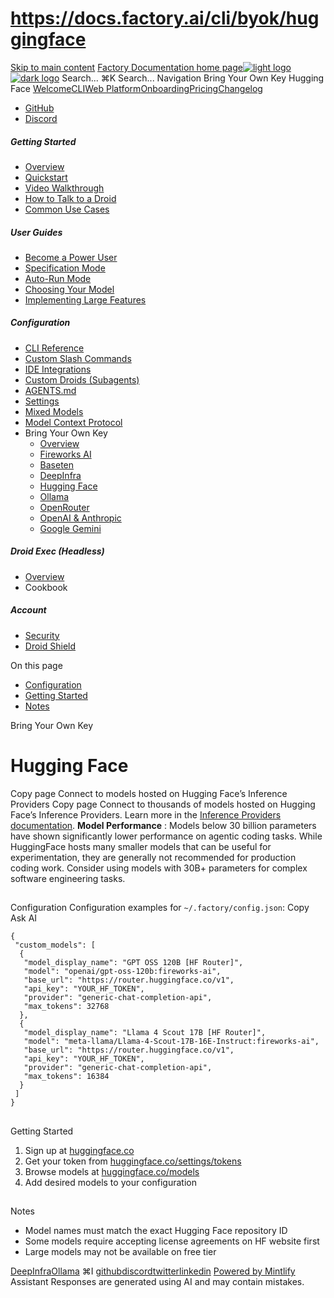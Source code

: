 # https://docs.factory.ai/cli/byok/huggingface

[Skip to main content](https://docs.factory.ai/cli/byok/huggingface#content-area)
[Factory Documentation home page![light logo](https://mintcdn.com/factory/znfImxXlrso1kEgo/logo/light.svg?fit=max&auto=format&n=znfImxXlrso1kEgo&q=85&s=d542d979e6c1a1ab8ddddac1a646a327)![dark logo](https://mintcdn.com/factory/znfImxXlrso1kEgo/logo/dark.svg?fit=max&auto=format&n=znfImxXlrso1kEgo&q=85&s=5c00942d328806f6cdcc3c0b95cda358)](https://docs.factory.ai/)
Search...
⌘K
Search...
Navigation
Bring Your Own Key
Hugging Face
[Welcome](https://docs.factory.ai/welcome)[CLI](https://docs.factory.ai/cli/getting-started/overview)[Web Platform](https://docs.factory.ai/web/getting-started/overview)[Onboarding](https://docs.factory.ai/onboarding)[Pricing](https://docs.factory.ai/pricing)[Changelog](https://docs.factory.ai/changelog/1-8)
  * [GitHub](https://github.com/factory-ai/factory)
  * [Discord](https://discord.gg/EQ2DQM2F)


##### Getting Started
  * [Overview](https://docs.factory.ai/cli/getting-started/overview)
  * [Quickstart](https://docs.factory.ai/cli/getting-started/quickstart)
  * [Video Walkthrough](https://docs.factory.ai/cli/getting-started/video-walkthrough)
  * [How to Talk to a Droid](https://docs.factory.ai/cli/getting-started/how-to-talk-to-a-droid)
  * [Common Use Cases](https://docs.factory.ai/cli/getting-started/common-use-cases)


##### User Guides
  * [Become a Power User](https://docs.factory.ai/cli/user-guides/become-a-power-user)
  * [Specification Mode](https://docs.factory.ai/cli/user-guides/specification-mode)
  * [Auto-Run Mode](https://docs.factory.ai/cli/user-guides/auto-run)
  * [Choosing Your Model](https://docs.factory.ai/cli/user-guides/choosing-your-model)
  * [Implementing Large Features](https://docs.factory.ai/cli/user-guides/implementing-large-features)


##### Configuration
  * [CLI Reference](https://docs.factory.ai/cli/configuration/cli-reference)
  * [Custom Slash Commands](https://docs.factory.ai/cli/configuration/custom-slash-commands)
  * [IDE Integrations](https://docs.factory.ai/cli/configuration/ide-integrations)
  * [Custom Droids (Subagents)](https://docs.factory.ai/cli/configuration/custom-droids)
  * [AGENTS.md](https://docs.factory.ai/cli/configuration/agents-md)
  * [Settings](https://docs.factory.ai/cli/configuration/settings)
  * [Mixed Models](https://docs.factory.ai/cli/configuration/mixed-models)
  * [Model Context Protocol](https://docs.factory.ai/cli/configuration/mcp)
  * Bring Your Own Key
    * [Overview](https://docs.factory.ai/cli/byok/overview)
    * [Fireworks AI](https://docs.factory.ai/cli/byok/fireworks)
    * [Baseten](https://docs.factory.ai/cli/byok/baseten)
    * [DeepInfra](https://docs.factory.ai/cli/byok/deepinfra)
    * [Hugging Face](https://docs.factory.ai/cli/byok/huggingface)
    * [Ollama](https://docs.factory.ai/cli/byok/ollama)
    * [OpenRouter](https://docs.factory.ai/cli/byok/openrouter)
    * [OpenAI & Anthropic](https://docs.factory.ai/cli/byok/openai-anthropic)
    * [Google Gemini](https://docs.factory.ai/cli/byok/google-gemini)


##### Droid Exec (Headless)
  * [Overview](https://docs.factory.ai/cli/droid-exec/overview)
  * Cookbook


##### Account
  * [Security](https://docs.factory.ai/cli/account/security)
  * [Droid Shield](https://docs.factory.ai/cli/account/droid-shield)


On this page
  * [Configuration](https://docs.factory.ai/cli/byok/huggingface#configuration)
  * [Getting Started](https://docs.factory.ai/cli/byok/huggingface#getting-started)
  * [Notes](https://docs.factory.ai/cli/byok/huggingface#notes)


Bring Your Own Key
# Hugging Face
Copy page
Connect to models hosted on Hugging Face’s Inference Providers
Copy page
Connect to thousands of models hosted on Hugging Face’s Inference Providers. Learn more in the [Inference Providers documentation](https://huggingface.co/docs/inference-providers/en/index).
**Model Performance** : Models below 30 billion parameters have shown significantly lower performance on agentic coding tasks. While HuggingFace hosts many smaller models that can be useful for experimentation, they are generally not recommended for production coding work. Consider using models with 30B+ parameters for complex software engineering tasks.
##
[​](https://docs.factory.ai/cli/byok/huggingface#configuration)
Configuration
Configuration examples for `~/.factory/config.json`:
Copy
Ask AI
```
{
 "custom_models": [
  {
   "model_display_name": "GPT OSS 120B [HF Router]",
   "model": "openai/gpt-oss-120b:fireworks-ai",
   "base_url": "https://router.huggingface.co/v1",
   "api_key": "YOUR_HF_TOKEN",
   "provider": "generic-chat-completion-api",
   "max_tokens": 32768
  },
  {
   "model_display_name": "Llama 4 Scout 17B [HF Router]",
   "model": "meta-llama/Llama-4-Scout-17B-16E-Instruct:fireworks-ai",
   "base_url": "https://router.huggingface.co/v1",
   "api_key": "YOUR_HF_TOKEN",
   "provider": "generic-chat-completion-api",
   "max_tokens": 16384
  }
 ]
}

```

##
[​](https://docs.factory.ai/cli/byok/huggingface#getting-started)
Getting Started
  1. Sign up at [huggingface.co](https://huggingface.co)
  2. Get your token from [huggingface.co/settings/tokens](https://huggingface.co/settings/tokens)
  3. Browse models at [huggingface.co/models](https://huggingface.co/models?pipeline_tag=text-generation&inference_provider=all&sort=trending)
  4. Add desired models to your configuration


##
[​](https://docs.factory.ai/cli/byok/huggingface#notes)
Notes
  * Model names must match the exact Hugging Face repository ID
  * Some models require accepting license agreements on HF website first
  * Large models may not be available on free tier


[DeepInfra](https://docs.factory.ai/cli/byok/deepinfra)[Ollama](https://docs.factory.ai/cli/byok/ollama)
⌘I
[github](https://github.com/factory-ai/factory)[discord](https://discord.gg/EQ2DQM2F)[twitter](https://twitter.com/factoryAI)[linkedin](https://www.linkedin.com/company/factory-hq/)
[Powered by Mintlify](https://mintlify.com?utm_campaign=poweredBy&utm_medium=referral&utm_source=factory)
Assistant
Responses are generated using AI and may contain mistakes.
